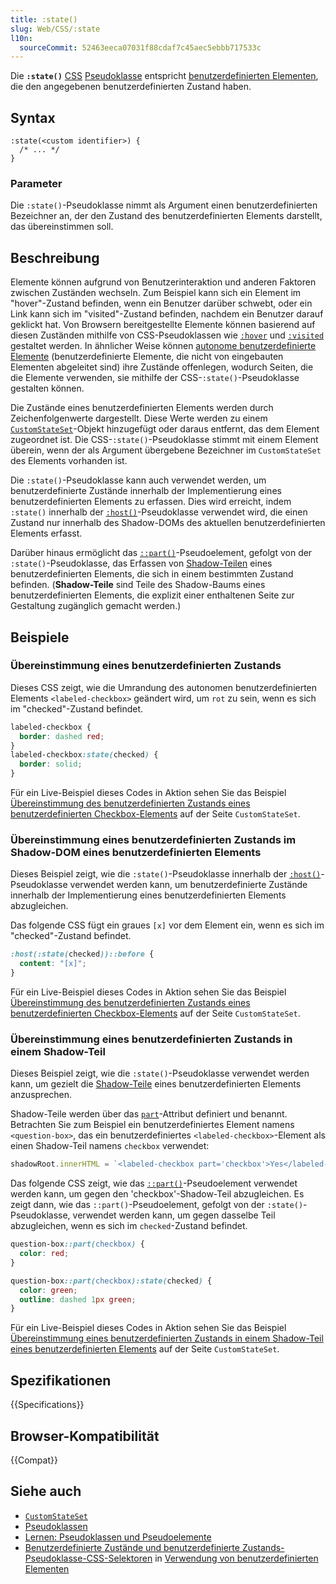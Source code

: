 ```yaml
---
title: :state()
slug: Web/CSS/:state
l10n:
  sourceCommit: 52463eeca07031f88cdaf7c45aec5ebbb717533c
---
```


Die **`:state()`** [CSS](/de/docs/Web/CSS) [Pseudoklasse](/de/docs/Web/CSS/Pseudo-classes) entspricht [benutzerdefinierten Elementen](/de/docs/Web/API/Web_components/Using_custom_elements), die den angegebenen benutzerdefinierten Zustand haben.

## Syntax

```css-nolint
:state(<custom identifier>) {
  /* ... */
}
```

### Parameter

Die `:state()`-Pseudoklasse nimmt als Argument einen benutzerdefinierten Bezeichner an, der den Zustand des benutzerdefinierten Elements darstellt, das übereinstimmen soll.

## Beschreibung

Elemente können aufgrund von Benutzerinteraktion und anderen Faktoren zwischen Zuständen wechseln.
Zum Beispiel kann sich ein Element im "hover"-Zustand befinden, wenn ein Benutzer darüber schwebt, oder ein Link kann sich im "visited"-Zustand befinden, nachdem ein Benutzer darauf geklickt hat.
Von Browsern bereitgestellte Elemente können basierend auf diesen Zuständen mithilfe von CSS-Pseudoklassen wie [`:hover`](/de/docs/Web/CSS/:hover) und [`:visited`](/de/docs/Web/CSS/:visited) gestaltet werden.
In ähnlicher Weise können [autonome benutzerdefinierte Elemente](/de/docs/Web/API/Web_components/Using_custom_elements#types_of_custom_element) (benutzerdefinierte Elemente, die nicht von eingebauten Elementen abgeleitet sind) ihre Zustände offenlegen, wodurch Seiten, die die Elemente verwenden, sie mithilfe der CSS-`:state()`-Pseudoklasse gestalten können.

Die Zustände eines benutzerdefinierten Elements werden durch Zeichenfolgenwerte dargestellt.
Diese Werte werden zu einem [`CustomStateSet`](/de/docs/Web/API/CustomStateSet)-Objekt hinzugefügt oder daraus entfernt, das dem Element zugeordnet ist.
Die CSS-`:state()`-Pseudoklasse stimmt mit einem Element überein, wenn der als Argument übergebene Bezeichner im `CustomStateSet` des Elements vorhanden ist.

Die `:state()`-Pseudoklasse kann auch verwendet werden, um benutzerdefinierte Zustände innerhalb der Implementierung eines benutzerdefinierten Elements zu erfassen.
Dies wird erreicht, indem `:state()` innerhalb der [`:host()`](/de/docs/Web/CSS/:host_function)-Pseudoklasse verwendet wird, die einen Zustand nur innerhalb des Shadow-DOMs des aktuellen benutzerdefinierten Elements erfasst.

Darüber hinaus ermöglicht das [`::part()`](/de/docs/Web/CSS/::part)-Pseudoelement, gefolgt von der `:state()`-Pseudoklasse, das Erfassen von [Shadow-Teilen](/de/docs/Web/CSS/CSS_shadow_parts) eines benutzerdefinierten Elements, die sich in einem bestimmten Zustand befinden. (**Shadow-Teile** sind Teile des Shadow-Baums eines benutzerdefinierten Elements, die explizit einer enthaltenen Seite zur Gestaltung zugänglich gemacht werden.)

## Beispiele

### Übereinstimmung eines benutzerdefinierten Zustands

Dieses CSS zeigt, wie die Umrandung des autonomen benutzerdefinierten Elements `<labeled-checkbox>` geändert wird, um `rot` zu sein, wenn es sich im "checked"-Zustand befindet.

```css
labeled-checkbox {
  border: dashed red;
}
labeled-checkbox:state(checked) {
  border: solid;
}
```

Für ein Live-Beispiel dieses Codes in Aktion sehen Sie das Beispiel [Übereinstimmung des benutzerdefinierten Zustands eines benutzerdefinierten Checkbox-Elements](/de/docs/Web/API/CustomStateSet#matching_the_custom_state_of_a_custom_checkbox_element) auf der Seite `CustomStateSet`.

### Übereinstimmung eines benutzerdefinierten Zustands im Shadow-DOM eines benutzerdefinierten Elements

Dieses Beispiel zeigt, wie die `:state()`-Pseudoklasse innerhalb der [`:host()`](/de/docs/Web/CSS/:host_function)-Pseudoklasse verwendet werden kann, um benutzerdefinierte Zustände innerhalb der Implementierung eines benutzerdefinierten Elements abzugleichen.

Das folgende CSS fügt ein graues `[x]` vor dem Element ein, wenn es sich im "checked"-Zustand befindet.

```css
:host(:state(checked))::before {
  content: "[x]";
}
```

Für ein Live-Beispiel dieses Codes in Aktion sehen Sie das Beispiel [Übereinstimmung des benutzerdefinierten Zustands eines benutzerdefinierten Checkbox-Elements](/de/docs/Web/API/CustomStateSet#matching_the_custom_state_of_a_custom_checkbox_element) auf der Seite `CustomStateSet`.

### Übereinstimmung eines benutzerdefinierten Zustands in einem Shadow-Teil

Dieses Beispiel zeigt, wie die `:state()`-Pseudoklasse verwendet werden kann, um gezielt die [Shadow-Teile](/de/docs/Web/CSS/CSS_shadow_parts) eines benutzerdefinierten Elements anzusprechen.

Shadow-Teile werden über das [`part`](/de/docs/Web/HTML/Reference/Global_attributes/part)-Attribut definiert und benannt.
Betrachten Sie zum Beispiel ein benutzerdefiniertes Element namens `<question-box>`, das ein benutzerdefiniertes `<labeled-checkbox>`-Element als einen Shadow-Teil namens `checkbox` verwendet:

```js
shadowRoot.innerHTML = `<labeled-checkbox part='checkbox'>Yes</labeled-checkbox>`;
```

Das folgende CSS zeigt, wie das [`::part()`](/de/docs/Web/CSS/::part)-Pseudoelement verwendet werden kann, um gegen den 'checkbox'-Shadow-Teil abzugleichen.
Es zeigt dann, wie das `::part()`-Pseudoelement, gefolgt von der `:state()`-Pseudoklasse, verwendet werden kann, um gegen dasselbe Teil abzugleichen, wenn es sich im `checked`-Zustand befindet.

```css
question-box::part(checkbox) {
  color: red;
}

question-box::part(checkbox):state(checked) {
  color: green;
  outline: dashed 1px green;
}
```

Für ein Live-Beispiel dieses Codes in Aktion sehen Sie das Beispiel [Übereinstimmung eines benutzerdefinierten Zustands in einem Shadow-Teil eines benutzerdefinierten Elements](/de/docs/Web/API/CustomStateSet#matching_a_custom_state_in_a_shadow_part_of_a_custom_element) auf der Seite `CustomStateSet`.

## Spezifikationen

{{Specifications}}

## Browser-Kompatibilität

{{Compat}}

## Siehe auch

- [`CustomStateSet`](/de/docs/Web/API/CustomStateSet)
- [Pseudoklassen](/de/docs/Web/CSS/Pseudo-classes)
- [Lernen: Pseudoklassen und Pseudoelemente](/de/docs/Learn_web_development/Core/Styling_basics/Pseudo_classes_and_elements)
- [Benutzerdefinierte Zustände und benutzerdefinierte Zustands-Pseudoklasse-CSS-Selektoren](/de/docs/Web/API/Web_components/Using_custom_elements#custom_states_and_custom_state_pseudo-class_css_selectors) in [Verwendung von benutzerdefinierten Elementen](/de/docs/Web/API/Web_components/Using_custom_elements)
